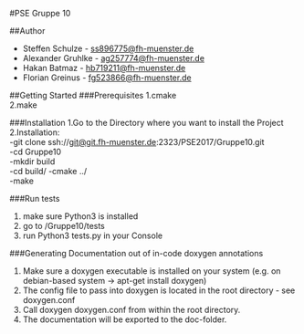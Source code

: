 #PSE Gruppe 10

##Author
* Steffen Schulze - ss896775@fh-muenster.de
* Alexander Gruhlke - ag257774@fh-muenster.de
* Hakan Batmaz - hb719211@fh-muenster.de
* Florian Greinus - fg523866@fh-muenster.de

##Getting Started
###Prerequisites
 1.cmake  
 2.make

###Installation
1.Go to the Directory where you want to install the Project  
2.Installation:  
        -git clone ssh://git@git.fh-muenster.de:2323/PSE2017/Gruppe10.git  
        -cd Gruppe10  
        -mkdir build  
        -cd build/
        -cmake ../  
        -make  

###Run tests
1. make sure Python3 is installed
2. go to /Gruppe10/tests
3. run Python3 tests.py in your Console

###Generating Documentation out of in-code doxygen annotations
1. Make sure a doxygen executable is installed on your system (e.g. on debian-based system -> apt-get install doxygen)
2. The config file to pass into doxygen is located in the root directory - see doxygen.conf
3. Call doxygen doxygen.conf from within the root directory.
4. The documentation will be exported to the doc-folder.



